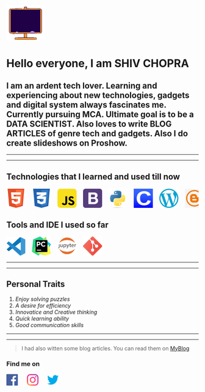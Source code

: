 <img src="icons\hii.gif" width="100px" display="block" margin-left="auto" margin-right="auto"/>

#  **Hello everyone, I am SHIV CHOPRA** #

## I am an ardent tech lover. Learning and experiencing about new technologies, gadgets and digital system always fascinates me. Currently pursuing **MCA**. Ultimate goal is to be a **DATA SCIENTIST**. Also loves to write **BLOG ARTICLES** of genre tech and gadgets. Also I do create slideshows on Proshow. ###


---
---
## **Technologies that I learned and used till now** ##

<pre><img src="icons\HTML5.svg" width = "50px"/>&nbsp;&nbsp;<img src="icons\CSS3.svg" width = "50px"/>&nbsp;&nbsp;<img src="icons\javascript.svg" width = "50px"/>&nbsp;&nbsp;<img src="icons\bootstrap.svg" width = "50px"/>&nbsp;&nbsp;<img src="icons\python.png" width = "50px"/>&nbsp;&nbsp;<img src="icons\clang.jpg" width = "50px"/>&nbsp;&nbsp;<img src="icons\WP.svg" width = "50px"/>&nbsp;&nbsp;<img src="icons\blogger.png" width = "50px"/> </pre> 

## **Tools and IDE I used so far**  ##
<pre><img src="icons\VSCode.svg" width = "50px"/>&nbsp;&nbsp;<img src="icons\pycharm.jpg" width = "50px"/>&nbsp;&nbsp;<img src="icons\jupyter.png" width = "50px"/>&nbsp;&nbsp;<img src="icons\Git.svg" width = "50px"/></pre>

---
---

## **Personal Traits** ##
1. *Enjoy solving puzzles*
2. *A desire for  efficiency*
3. *Innovatice and Creative thinking*
4. *Quick learning ability*
5. *Good communication skills*

---
---

> I had also witten some blog articles. You can read them on [MyBlog](https://technologyhunts24.blogspot.com/)

### Find me on ###
[<img src="icons/facebook.svg" width = "30px"/>](https://www.facebook.com/shiv.chopra.313)&nbsp;&nbsp;&nbsp;&nbsp;&nbsp;&nbsp;[<img src="icons/insta.svg" width = "30px"/>](https://www.instagram.com/shiv.chopra/)&nbsp;&nbsp;&nbsp;&nbsp;&nbsp;&nbsp;[<img src="icons/twitter.svg" width = "30px"/>]()
